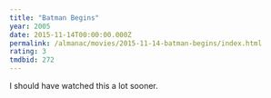 ```yaml
---
title: "Batman Begins"
year: 2005
date: 2015-11-14T00:00:00.000Z
permalink: /almanac/movies/2015-11-14-batman-begins/index.html
rating: 3
tmdbid: 272
---
```


I should have watched this a lot sooner.